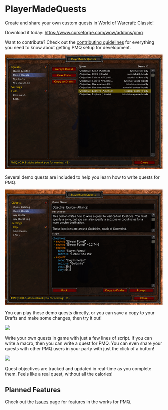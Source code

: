 # PlayerMadeQuests

Create and share your own custom quests in World of Warcraft: Classic!

Download it today: https://www.curseforge.com/wow/addons/pmq

Want to contribute? Check out the [contributing guidelines](docs/contributing.md) for everything you need to know about getting PMQ setup for development.

![](docs/img/demo1.png)

Several demo quests are included to help you learn how to write quests for PMQ.

![](docs/img/demo2.png)

You can play these demo quests directly, or you can save a copy to your Drafts and make some changes, then try it out!

![](docs/img/draft1.png)

Write your own quests in game with just a few lines of script. If you can write a macro, then you can write a quest for PMQ. You can even share your quests with other PMQ users in your party with just the click of a button!

![](docs/img/questlog1.png)

Quest objectives are tracked and updated in real-time as you complete them. Feels like a real quest, without all the calories!

## Planned Features

Check out the [Issues](/../../issues) page for features in the works for PMQ.